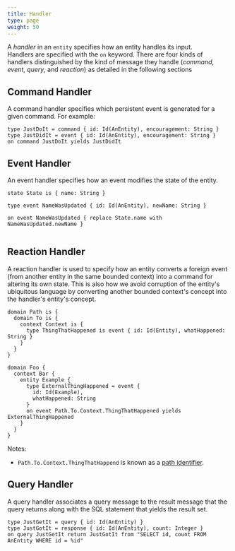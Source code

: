 ```yaml
---
title: Handler
type: page
weight: 50
---
```


A _handler_ in an `entity` specifies how an entity handles its input.  
Handlers are specified with the `on` keyword. There are four kinds of handlers 
distinguished by the kind of message they handle (_command_, _event_, _query_,
and _reaction_) as detailed in the following sections 

## Command Handler
A command handler specifies which persistent event is generated for a given 
command.  For example:

```riddl
type JustDoIt = command { id: Id(AnEntity), encouragement: String }
type JustDidIt = event { id: Id(AnEntity), encouragement: String }
on command JustDoIt yields JustDidIt
```

## Event Handler
An event handler specifies how an event modifies the state of the entity. 
```riddl
state State is { name: String }

type event NameWasUpdated { id: Id(AnEntity), newName: String }

on event NameWasUpdated { replace State.name with NameWasUpdated.newName }
 
```
## Reaction Handler
A reaction handler is used to specify how an entity converts a foreign event 
(from another entity in the same bounded context) into a command for altering 
its own state. This is also
how we avoid corruption of the entity's ubiquitous language by converting 
another bounded context's concept into the handler's entity's concept. 
```riddl
domain Path is { 
  domain To is { 
    context Context is {
      type ThingThatHappened is event { id: Id(Entity), whatHappened: String }
    }
  }
}

domain Foo { 
  context Bar { 
    entity Example {
      type ExternalThingHappened = event { 
        id: Id(Example), 
        whatHappened: String 
      }
      on event Path.To.Context.ThingThatHappened yields ExternalThingHappened
    }
  }
}    
```
Notes:
* `Path.To.Context.ThingThatHappend` is known as a 
  [path identifier](../../../../hierarchy#Path_Identifiers).

## Query Handler
A query handler associates a query message to the result message that the query returns along 
with the SQL statement that yields the result set. 
```riddl
type JustGetIt = query { id: Id(AnEntity) }
type JustGotIt = response { id: Id(AnEntity), count: Integer }
on query JustGetIt return JustGotIt from "SELECT id, count FROM AnEntity WHERE id = %id"
```
